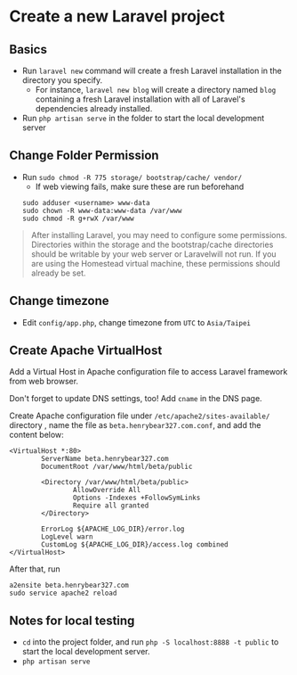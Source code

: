 # Create a new Laravel project

## Basics

* Run `laravel new` command will create a fresh Laravel installation in the directory you specify.
    * For instance, `laravel new blog` will create a directory named `blog` containing a fresh Laravel installation with all of Laravel's dependencies already installed.
* Run `php artisan serve` in the folder to start the local development server

## Change Folder Permission

* Run `sudo chmod -R 775 storage/ bootstrap/cache/ vendor/`
    * If web viewing fails, make sure these are run beforehand
    ```
    sudo adduser <username> www-data
    sudo chown -R www-data:www-data /var/www
    sudo chmod -R g+rwX /var/www
    ```

> After installing Laravel, you may need to configure some permissions. Directories within the storage and the bootstrap/cache directories should be writable by your web server or Laravelwill not run. If you are using the Homestead virtual machine, these permissions should already be set.

## Change timezone

* Edit `config/app.php`, change timezone from `UTC` to `Asia/Taipei`

## Create Apache VirtualHost

Add a Virtual Host in Apache configuration file to access Laravel framework from web browser.

Don't forget to update DNS settings, too! Add `cname` in the DNS page.

Create Apache configuration file under `/etc/apache2/sites-available/` directory , name the file as `beta.henrybear327.com.conf`, and add the content below:
```
<VirtualHost *:80>
        ServerName beta.henrybear327.com
        DocumentRoot /var/www/html/beta/public

        <Directory /var/www/html/beta/public>
                AllowOverride All
                Options -Indexes +FollowSymLinks
                Require all granted
        </Directory>

        ErrorLog ${APACHE_LOG_DIR}/error.log
        LogLevel warn
        CustomLog ${APACHE_LOG_DIR}/access.log combined
</VirtualHost>
```

After that, run
```
a2ensite beta.henrybear327.com
sudo service apache2 reload
```

## Notes for local testing

* `cd` into the project folder, and run `php -S localhost:8888 -t public` to start the local development server.
* `php artisan serve`
